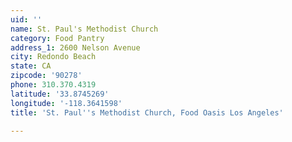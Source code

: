 ```yaml
---
uid: ''
name: St. Paul's Methodist Church
category: Food Pantry
address_1: 2600 Nelson Avenue
city: Redondo Beach
state: CA
zipcode: '90278'
phone: 310.370.4319
latitude: '33.8745269'
longitude: '-118.3641598'
title: 'St. Paul''s Methodist Church, Food Oasis Los Angeles'

---
```

